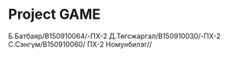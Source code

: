 # Project GAME
Б.Батбаяр/B150910064/-ПХ-2 
Д.Төгсжаргал/B150910030/-ПХ-2 
С.Сэнгүм/B150910060/ ПХ-2
Номунбилэг//

